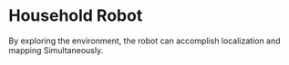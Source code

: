 # Household Robot

By exploring the environment, the robot can accomplish localization and mapping Simultaneously.
